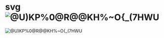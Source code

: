 # svg![@U)KP%0@R@@KH%~O{_(7HWU](https://user-images.githubusercontent.com/98961968/186422740-53bb87db-bd67-4f72-aea3-19721529511d.png)
![@U)KP%0@R@@KH%~O{_(7HWU](https://user-images.githubusercontent.com/98961968/186422754-ecf1ee5f-e12a-4c67-96d4-190069748a31.png)
